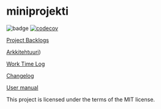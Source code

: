 # miniprojekti

![badge](https://github.com/niilolehtonen/miniprojekti/workflows/CI/badge.svg) [![codecov](https://codecov.io/gh/niilolehtonen/miniprojekti/graph/badge.svg?token=I8U5XNKEMN)](https://codecov.io/gh/niilolehtonen/miniprojekti)

[Project Backlogs](https://docs.google.com/spreadsheets/d/11NJdegCoARZEY236nIOfY796KON3OBQSXL787PBoxgs/edit#gid=1285507819)

[Arkkitehtuuri](./docs/arkkitehtuuri.md))

[Work Time Log](./docs/worktimelog.md)

[Changelog](./docs/changelog.md)

[User manual](./docs/user_manual.md)

This project is licensed under the terms of the MIT license.
